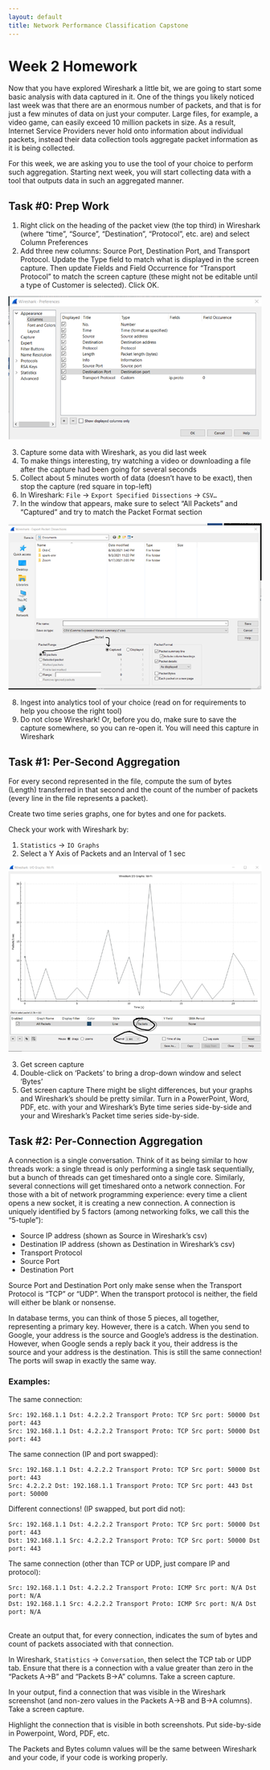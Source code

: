 ```yaml
---
layout: default
title: Network Performance Classification Capstone
---
```


# Week 2 Homework

Now that you have explored Wireshark a little bit, we are going to start some basic analysis with data captured in it. One of the things you likely noticed last week was that there are an enormous number of packets, and that is for just a few minutes of data on just your computer. Large files, for example, a video game, can easily exceed 10 million packets in size. As a result, Internet Service Providers never hold onto information about individual packets, instead their data collection tools aggregate packet information as it is being collected.

For this week, we are asking you to use the tool of your choice to perform such aggregation. Starting next week, you will start collecting data with a tool that outputs data in such an aggregated manner.


## Task #0: Prep Work

1.	Right click on the heading of the packet view (the top third) in Wireshark (where “time”, “Source”, “Destination”, “Protocol”, etc. are) and select Column Preferences
2.	Add three new columns: Source Port, Destination Port, and Transport Protocol. Update the Type field to match what is displayed in the screen capture. Then update Fields and Field Occurrence for “Transport Protocol” to match the screen capture (these might not be editable until a type of Customer is selected). Click OK.
 
![Figure 1](img/hw2fig1.png)

3.	Capture some data with Wireshark, as you did last week
4.	To make things interesting, try watching a video or downloading a file after the capture had been going for several seconds
5.	Collect about 5 minutes worth of data (doesn’t have to be exact), then stop the capture (red square in top-left)
6.	In Wireshark: `File` -> `Export Specified Dissections` -> `CSV…`
7.	In the window that appears, make sure to select “All Packets” and “Captured” and try to match the Packet Format section

![Figure 2](img/hw2fig2.png)

8.	Ingest into analytics tool of your choice (read on for requirements to help you choose the right tool)
9.	Do not close Wireshark! Or, before you do, make sure to save the capture somewhere, so you can re-open it. You will need this capture in Wireshark 


## Task #1: Per-Second Aggregation

For every second represented in the file, compute the sum of bytes (Length) transferred in that second and the count of the number of packets (every line in the file represents a packet).

Create two time series graphs, one for bytes and one for packets.

Check your work with Wireshark by:
1.	`Statistics` -> `IO Graphs`
2.	Select a Y Axis of Packets and an Interval of 1 sec

![Figure 3](img/hw2fig3.png)

3.	Get screen capture
4.	Double-click on ‘Packets’ to bring a drop-down window and select ‘Bytes’
5.	Get screen capture
There might be slight differences, but your graphs and Wireshark’s should be pretty similar.
Turn in a PowerPoint, Word, PDF, etc. with your and Wireshark’s Byte time series side-by-side and your and Wireshark’s Packet time series side-by-side.


## Task #2: Per-Connection Aggregation

A connection is a single conversation. Think of it as being similar to how threads work: a single thread is only performing a single task sequentially, but a bunch of threads can get timeshared onto a single core. Similarly, several connections will get timeshared onto a network connection. For those with a bit of network programming experience: every time a client opens a new socket, it is creating a new connection.
A connection is uniquely identified by 5 factors (among networking folks, we call this the “5-tuple”):
* Source IP address (shown as Source in Wireshark’s csv)
* Destination IP address (shown as Destination in Wireshark’s csv)
* Transport Protocol
* Source Port
* Destination Port

Source Port and Destination Port only make sense when the Transport Protocol is “TCP” or “UDP”. When the transport protocol is neither, the field will either be blank or nonsense.

In database terms, you can think of those 5 pieces, all together, representing a primary key. However, there is a catch. When you send to Google, your address is the source and Google’s address is the destination. However, when Google sends a reply back it you, their address is the source and your address is the destination. This is still the same connection! The ports will swap in exactly the same way.


### Examples:
The same connection: 
```
Src: 192.168.1.1 Dst: 4.2.2.2 Transport Proto: TCP Src port: 50000 Dst port: 443
Src: 192.168.1.1 Dst: 4.2.2.2 Transport Proto: TCP Src port: 50000 Dst port: 443
```

The same connection (IP and port swapped):
```
Src: 192.168.1.1 Dst: 4.2.2.2 Transport Proto: TCP Src port: 50000 Dst port: 443
Src: 4.2.2.2 Dst: 192.168.1.1 Transport Proto: TCP Src port: 443 Dst port: 50000
```


Different connections! (IP swapped, but port did not):
```
Src: 192.168.1.1 Dst: 4.2.2.2 Transport Proto: TCP Src port: 50000 Dst port: 443
Dst: 192.168.1.1 Src: 4.2.2.2 Transport Proto: TCP Src port: 50000 Dst port: 443
```


The same connection (other than TCP or UDP, just compare IP and protocol):
```
Src: 192.168.1.1 Dst: 4.2.2.2 Transport Proto: ICMP Src port: N/A Dst port: N/A
Dst: 192.168.1.1 Src: 4.2.2.2 Transport Proto: ICMP Src port: N/A Dst port: N/A
```

<br />
Create an output that, for every connection, indicates the sum of bytes and count of packets associated with that connection.

In Wireshark, `Statistics` -> `Conversation`, then select the TCP tab or UDP tab. Ensure that there is a connection with a value greater than zero in the “Packets A->B” and “Packets B->A” columns. Take a screen capture. 

In your output, find a connection that was visible in the Wireshark screenshot (and non-zero values in the Packets A->B and B->A columns). Take a screen capture.

Highlight the connection that is visible in both screenshots. Put side-by-side in Powerpoint, Word, PDF, etc.

The Packets and Bytes column values will be the same between Wireshark and your code, if your code is working properly.
